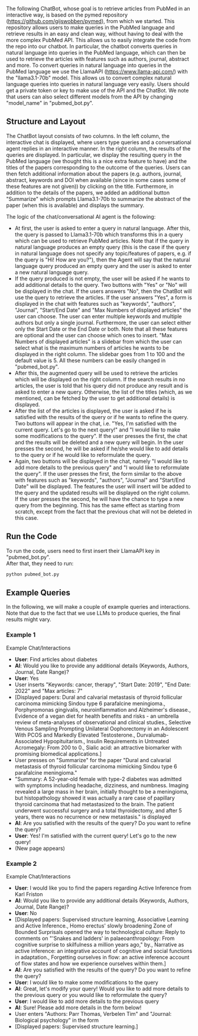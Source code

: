 The following ChatBot, whose goal is to retrieve articles from PubMed in an interactive way, is based on the pymed repository (https://github.com/gijswobben/pymed), from which we started. This repository allows users to make queries in the PubMed language and retrieve results in an easy and clean way, without having to deal with the more complex PubMed API. This allows us to easily integrate the code from the repo into our chatbot. In particular, the chatbot converts queries in natural language into queries in the PubMed language, which can then be used to retrieve the articles with features such as authors, journal, abstract and more. To convert queries in natural language into queries in the PubMed language we use the LlamaAPI (https://www.llama-api.com/) with the "llama3.1-70b" model. This allows us to convert complex natural language queries into queries in natural language very easily. Users should get a private token or key to make use of the API and the ChatBot. We note that users can also select different models from the API by changing "model_name" in "pubmed_bot.py".

## Structure and Layout

The ChatBot layout consists of two columns. In the left column, the interactive chat is displayed, where users type queries and a conversational agent replies in an interactive manner. In the right column, the results of the queries are displayed. In particular, we display the resulting query in the PubMed language (we thought this is a nice extra feature to have) and the titles of the papers corresponding to the outcome of the queries. Users can then fetch additional information about the papers (e.g. authors, journal, abstract, keywords and DOI when available (since in some cases some of these features are not given)) by clicking on the title. Furthermore, in addition to the details of the papers, we added an additional button "Summarize" which prompts Llama3.1-70b to summarize the abstract of the paper (when this is available) and displays the summary.

The logic of the chat/conversational AI agent is the following: 
- At first, the user is asked to enter a query in natural language. After this, the query is passed to Llama3.1-70b which transforms this in a query which can be used to retrieve PubMed articles. Note that if the query in natural language produces an empty query (this is the case if the query in natural language does not specify any topic/features of papers, e.g. if the query is "Hi! How are you?"), then the Agent will say that the natural language query produced an empty query and the user is asked to enter a new natural language query.
- If the query produced is not empty, the user will be asked if he wants to add additional details to the query. Two buttons with "Yes" or "No" will be displayed in the chat. If the users answers "No", then the ChatBot will use the query to retrieve the articles. If the user answers "Yes", a form is displayed in the chat with features such as "keywords", "authors", "Journal", "Start/End Date" and "Max Numbers of displayed articles" the user can choose. The user can enter multiple keywords and multiple authors but only a single journal. Furthermore, the user can select either only the Start Date or the End Date or both. Note that all these features are optional and the user can choose which ones to insert. "Max Numbers of displayed articles" is a slidebar from which the user can select what is the maximum numbers of articles he wants to be displayed in the right column. The slidebar goes from 1 to 100 and the default value is 5. All these numbers can be easily changed in "pubmed_bot.py".
- After this, the augmented query will be used to retrieve the articles which will be displayed on the right column. If the search results in no articles, the user is told that his query did not produce any result and is asked to enter a new query. Otherwise, the list of the titles (which, as we mentioned, can be fetched by the user to get additional details) is displayed.
- After the list of the articles is displayed, the user is asked if he is satisfied with the results of the query or if he wants to refine the query. Two buttons will appear in the chat, i.e. "Yes, I'm satisfied with the current query. Let's go to the next query!" and "I would like to make some modifications to the query". If the user presses the first, the chat and the results will be deleted and a new query will begin. In the user presses the second, he will be asked if he/she would like to add details to the query or if he would like to reformulate the query.
- Again, two buttons will be displayed in the chat, namely "I would like to add more details to the previous query" and "I would like to reformulate the query". If the user presses the first, the form similar to the above with features such as "keywords", "authors", "Journal" and "Start/End Date" will be displayed. The features the user will insert will be added to the query and the updated results will be displayed on the right column. If the user presses the second, he will have the chance to type a new query from the beginning. This has the same effect as starting from scratch, except from the fact that the previous chat will not be deleted in this case.

## Run the Code

To run the code, users need to first insert their LlamaAPI key in "pubmed_bot.py".\
After that, they need to run:

```python
python pubmed_bot.py
```


## Example Queries
In the following, we will make a couple of example queries and interactions. Note that due to the fact that we use LLMs to produce queries, the final results might vary.

### Example 1

Example Chat/Interactions
- **User**: Find articles about diabetes
- **AI**: Would you like to provide any additional details (Keywords, Authors, Journal, Date Range)?
- **User**: Yes
- User inserts "Keywords: cancer, therapy", "Start Date: 2019", "End Date: 2022" and "Max articles: 7"
- [Displayed papers: Dural and calvarial metastasis of thyroid follicular carcinoma mimicking Sindou type 6 parafalcine meningioma., Porphyromonas gingivalis, neuroinflammation and Alzheimer's disease., Evidence of a vegan diet for health benefits and risks - an umbrella review of meta-analyses of observational and clinical studies., Selective Venous Sampling Prompting Unilateral Oophorectomy in an Adolescent With PCOS and Markedly Elevated Testosterone., Durvalumab-Associated Hypopituitarism., Insulin Requirements in Untreated Acromegaly: From 200 to 0., Sialic acid: an attractive biomarker with promising biomedical applications.]
- User presses on "Summarize" for the paper "Dural and calvarial metastasis of thyroid follicular carcinoma mimicking Sindou type 6 parafalcine meningioma."
- "Summary: A 52-year-old female with type-2 diabetes was admitted with symptoms including headache, dizziness, and numbness. Imaging revealed a large mass in her brain, initially thought to be a meningioma, but histopathology showed it was actually a rare case of papillary thyroid carcinoma that had metastasized to the brain. The patient underwent successful surgery and a total thyroidectomy, and after 5 years, there was no recurrence or new metastasis." is displayed
- **AI**: Are you satisfied with the results of the query? Do you want to refine the query?
- **User**: Yes! I'm satisfied with the current query! Let's go to the new query!
- (New page appears)


### Example 2

Example Chat/Interactions
- **User**: I would like you to find the papers regarding Active Inference from Karl Friston
- **AI**: Would you like to provide any additional details (Keywords, Authors, Journal, Date Range)?
- **User**: No
- [Displayed papers: Supervised structure learning, Associative Learning and Active Inference., Homo erectus' slowly broadening Zone of Bounded Surprisals opened the way to technological culture: Reply to comments on "'Snakes and ladders' in palaeoanthropology: From cognitive surprise to skilfulness a million years ago," by., Narrative as active inference: an integrative account of cognitive and social functions in adaptation., Forgetting ourselves in flow: an active inference account of flow states and how we experience ourselves within them.]
- **AI**: Are you satisfied with the results of the query? Do you want to refine the query?
- **User**: I would like to make some modifications to the query
- **AI**: Great, let's modify your query! Would you like to add more details to the previous query or you would like to reformulate the query?
- **User**: I would like to add more details to the previous query
- **AI**: Sure! Please add more details in the form below!
- User enters "Authors: Parr Thomas, Verbelen Tim" and "Journal: Biological psychology" in the form
- [Displayed papers: Supervised structure learning.]


